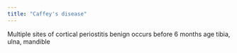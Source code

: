 ```yaml
---
title: "Caffey's disease"
---
```

Multiple sites of cortical periostitis
benign
occurs before 6 months age
tibia, ulna, mandible

